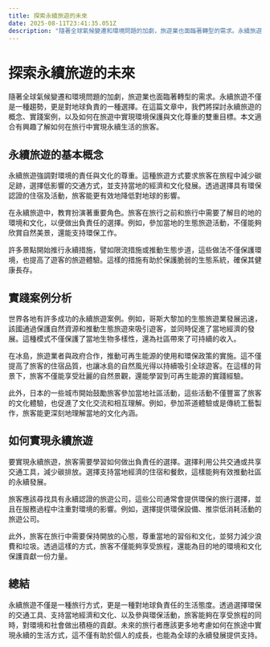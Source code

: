 ```yaml
---
title: 探索永續旅遊的未來
date: 2025-08-11T23:41:35.051Z
description: "隨著全球氣候變遷和環境問題的加劇，旅遊業也面臨著轉型的需求。永續旅遊不僅是一種趨勢，更是對地球負責的一種選擇。在這篇文章中，我們將探討永續旅遊的概念、實踐案例，以及如何在旅遊中實現環境保護與文化尊重的雙重目標。本文適合有興趣了解如何在旅行中實現永續生活的旅客。"
---
```


# 探索永續旅遊的未來

隨著全球氣候變遷和環境問題的加劇，旅遊業也面臨著轉型的需求。永續旅遊不僅是一種趨勢，更是對地球負責的一種選擇。在這篇文章中，我們將探討永續旅遊的概念、實踐案例，以及如何在旅遊中實現環境保護與文化尊重的雙重目標。本文適合有興趣了解如何在旅行中實現永續生活的旅客。

## 永續旅遊的基本概念

永續旅遊強調對環境的責任與文化的尊重。這種旅遊方式要求旅客在旅程中減少碳足跡，選擇低影響的交通方式，並支持當地的經濟和文化發展。透過選擇具有環保認證的住宿及活動，旅客能更有效地降低對地球的影響。

在永續旅遊中，教育扮演著重要角色。旅客在旅行之前和旅行中需要了解目的地的環境和文化，以便做出負責任的選擇。例如，參加當地的生態旅遊活動，不僅能夠欣賞自然美景，還能支持環保工作。

許多景點開始推行永續措施，譬如限流措施或推動生態步道，這些做法不僅保護環境，也提高了遊客的旅遊體驗。這樣的措施有助於保護脆弱的生態系統，確保其健康長存。

## 實踐案例分析

世界各地有許多成功的永續旅遊案例。例如，哥斯大黎加的生態旅遊業發展迅速，該國通過保護自然資源和推動生態旅遊來吸引遊客，並同時促進了當地經濟的發展。這種模式不僅保護了當地生物多樣性，還為社區帶來了可持續的收入。

在冰島，旅遊業者與政府合作，推動可再生能源的使用和環保政策的實施。這不僅提高了旅客的住宿品質，也讓冰島的自然風光得以持續吸引全球遊客。在這樣的背景下，旅客不僅能享受壯麗的自然景觀，還能學習到可再生能源的實踐經驗。

此外，日本的一些城市開始鼓勵旅客參加當地社區活動，這些活動不僅豐富了旅客的文化體驗，也促進了文化交流和相互理解。例如，參加茶道體驗或是傳統工藝製作，旅客能更深刻地理解當地的文化內涵。

## 如何實現永續旅遊

要實現永續旅遊，旅客需要學習如何做出負責任的選擇。選擇利用公共交通或共享交通工具，減少碳排放。選擇支持當地經濟的住宿和餐飲，這樣能夠有效推動社區的永續發展。

旅客應該尋找具有永續認證的旅遊公司，這些公司通常會提供環保的旅行選擇，並且在服務過程中注重對環境的影響。例如，選擇提供環保設備、推崇低消耗活動的旅遊公司。

此外，旅客在旅行中需要保持開放的心態，尊重當地的習俗和文化，並努力減少浪費和垃圾。透過這樣的方式，旅客不僅能夠享受旅程，還能為目的地的環境和文化保護貢獻一份力量。

## 總結

永續旅遊不僅是一種旅行方式，更是一種對地球負責任的生活態度。透過選擇環保的交通工具、支持當地經濟和文化、以及參與環保活動，旅客能夠在享受旅程的同時，對環境和社會做出積極的貢獻。未來的旅行者應該更多地考慮如何在旅途中實現永續的生活方式，這不僅有助於個人的成長，也能為全球的永續發展提供支持。